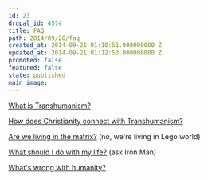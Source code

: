 ```yaml
---
id: 23
drupal_id: 4574
title: FAQ
path: 2014/09/20/faq
created_at: 2014-09-21 01:10:51.000000000 Z
updated_at: 2014-09-21 01:12:53.000000000 Z
promoted: false
featured: false
state: published
main_image: 
---
```

[What is Transhumanism?](http://micahredding.com/blog/2014/09/20/what-transhumanism)

[How does Christianity connect with Transhumanism?](http://micahredding.com/blog/2012/04/25/christianity-transhumanism)

[Are we living in the matrix?](http://micahredding.com/blog/2014/05/27/theology-lego-movie) (no, we're living in Lego world)

[What should I do with my life?](http://micahredding.com/blog/2013/06/07/iron-man-and-modern-identity-crisis) (ask Iron Man)

[What's wrong with humanity?](http://micahredding.com/blog/2012/03/06/why-are-humans-evil)

